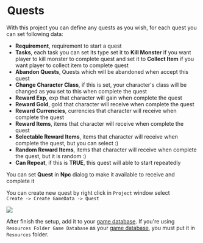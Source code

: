 #  Quests

With this project you can define any quests as you wish, for each quest you can set following data:

* **Requirement**, requirement to start a quest
* **Tasks**, each task you can set its type set it to **Kill Monster** if you want player to kill monster to complete quest and set it to **Collect Item** if you want player to collect item to complete quest
* **Abandon Quests**, Quests which will be abandoned when accept this quest
* **Change Character Class**, if this is set, your character's class will be changed as you set to this when complete the quest
* **Reward Exp**, exp that character will gain when complete the quest
* **Reward Gold**, gold that character will receive when complete the quest
* **Reward Currencies**, currencies that character will receive when complete the quest
* **Reward Items**, items that character will receive when complete the quest
* **Selectable Reward Items**, items that character will receive when complete the quest, but you can select :)
* **Random Reward Items**, items that character will receive when complete the quest, but it is random :)
* **Can Repeat**, if this is **TRUE**, this quest will able to start repeatedly

You can set **Quest** in **Npc** dialog to make it available to receive and complete it

You can create new quest by right click in `Project` window select   
`Create -> Create GameData -> Quest`

![](https://cdn-images-1.medium.com/max/1600/0*QAY5mNVzc5Wj6Bi2)

After finish the setup, add it to your [game database](pages/103-game-database.md). If you're using `Resources Folder Game Database` as your [game database](pages/103-game-database.md), you must put it in `Resources` folder.
<!--stackedit_data:
eyJoaXN0b3J5IjpbMTEzODgzNjk4MV19
-->